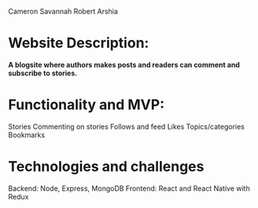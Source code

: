 Cameron 
Savannah
Robert
Arshia 



<h1>Website Description:</h1>
    <b>A blogsite where authors makes posts and readers can comment and subscribe to stories.</b>

<h1>Functionality and MVP:</h1>
Stories
Commenting on stories
Follows and feed
Likes
Topics/categories
Bookmarks

<h1>Technologies and challenges</h1>
 Backend: Node, Express, MongoDB
 Frontend: React and React Native with Redux

